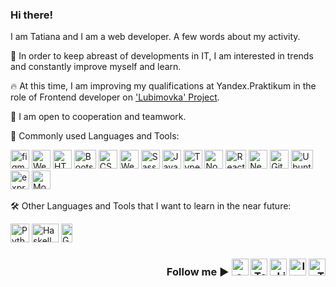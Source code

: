 ### Hi there!

I am Tatiana and I am a web developer. A few words about my activity.

🌱 In order to keep abreast of developments in IT, I am interested in trends and constantly improve myself and learn.

🔥 At this time, I am improving my qualifications at Yandex.Praktikum in the role of Frontend developer on ['Lubimovka' Project](https://github.com/Studio-Yandex-Practicum/lubimovka_frontend).

🤝 I am open to cooperation and teamwork.

🏹 Commonly used Languages and Tools:
<p align="left"> <a href="https://www.figma.com/" target="_blank"> <img src="https://www.vectorlogo.zone/logos/figma/figma-icon.svg" alt="figma" width="30" height="30"/></a> <a href="https://www.jetbrains.com/webstorm/" target="_blank"> <img src="https://seeklogo.com/images/W/webstorm-logo-691E749F21-seeklogo.com.png" alt="WebStorm" width="30" height="30"/></a> <a href="https://www.w3schools.com/html/" target="_blank"> <img src="https://cryptologos.cc/logos/html-coin-html-logo.png" alt="HTML" width="30" height="30"/></a> <a href="https://getbootstrap.com/" target="_blank"> <img src="https://upload.wikimedia.org/wikipedia/commons/thumb/b/b2/Bootstrap_logo.svg/512px-Bootstrap_logo.svg.png" alt="Bootstrap" width="35" height="30"/></a> <a href="https://www.w3schools.com/css/" target="_blank"> <img src="https://icon-library.com/images/css-xxl_10573.png" alt="CSS" width="30" height="30"/></a> <a href="https://webpack.js.org/" target="_blank"> <img src="https://coollogo.net/wp-content/uploads/2021/03/Webpack-logo.svg" alt="Webpack" width="30" height="30"/></a> <a href="https://sass-lang.com/styleguide/brand" target="_blank"> <img src="https://sass-lang.com/assets/img/styleguide/seal-color-aef0354c.png" alt="Sass" width="30" height="30"/></a> <a href="https://www.javascript.com/" target="_blank"> <img src="https://cdn.iconscout.com/icon/free/png-256/javascript-2752148-2284965.png" alt="JavaScript" width="30" height="30"/></a> <a href="https://www.typescriptlang.org/" target="_blank"> <img src="https://upload.wikimedia.org/wikipedia/commons/thumb/4/4c/Typescript_logo_2020.svg/1200px-Typescript_logo_2020.svg.png" alt="TypeScript" width="30" height="30"/></a> <a href="https://nodejs.org/en/" target="_blank"> <img src="https://devstickers.com/assets/img/pro/kh7x.png" alt="Node.js" width="30" height="30"/></a> <a href="https://reactjs.org/" target="_blank"> <img src="https://www.cloudanalogy.co.uk/wp-content/uploads/2019/06/react.png" alt="React" width="33" height="30"/></a> <a href="https://nextjs.org/" target="_blank"> <img src="https://icedevera.com/images/skills/frontEnd/next.png" alt="Next.js" width="30" height="30"/></a> <a href="https://git-scm.com/" target="_blank"> <img src="https://www.vectorlogo.zone/logos/git-scm/git-scm-icon.svg" alt="Git" width="30" height="30"/></a> <a href="https://ubuntu.com/" target="_blank"> <img src="https://1000logos.net/wp-content/uploads/2017/06/Ubuntu-Logo.png" alt="Ubuntu" width="35" height="30"/></a> <a href="https://expressjs.com/" target="_blank"> <img src="https://i2.wp.com/www.mementotech.in/assets/images/icons/express.png" alt="express.js" width="30" height="30"/></a> <a href="https://www.mongodb.com/" target="_blank"> <img src="https://fc01.deviantart.net/fs70/f/2010/168/e/1/Icon_MongoDB_by_xkneo.png" alt="MongoDB" width="30" height="30"/></a></p>

🛠️ Other Languages and Tools that I want to learn in the near future:
<p align="left"> <a href="https://www.python.org/" target="_blank"> <img src="https://1.bp.blogspot.com/-iUyGyTGrBbo/Xm3vc3A_2sI/AAAAAAAAG6w/yx2XQxIFiXMZVmmryeySkRnspbwnD9LfACEwYBhgL/s1600/Python%2Bprogramming.png" alt="Python 3" width="30" height="30"/></a> <a href="https://www.haskell.org/" target="_blank"> <img src="https://res.cloudinary.com/practicaldev/image/fetch/s--G0P1KX-J--/c_imagga_scale,f_auto,fl_progressive,h_900,q_auto,w_1600/https://thepracticaldev.s3.amazonaws.com/i/5sbbqt9sxzw0sspnr7at.png" alt="Haskell" width="43" height="30"/></a> <a href="https://go.dev/" target="_blank"> <img src="https://digitalilusion.com/media/filer_public_thumbnails/filer_public/84/d6/84d67172-f16a-43a5-bced-f8e49cf0d4a7/golang-gopher-hello.png__179x300_q85_subject_location-90%2C150_subsampling-2.png" alt="Go Lang" width="18" height="30"/></a></p>


<h3 align="right"><span style="align-items: baseline;">Follow me ► <a href="mailto:tatiana@seliuk.com"><img src="http://lofrev.net/wp-content/photos/2016/06/email_logo.png" alt="e-mail" width="27" height="27" /></a> <a href="https://t.me/awedev" target="_blank"><img src="https://cdn3.iconfinder.com/data/icons/social-media-chamfered-corner/154/telegram-512.png" alt="Telegram" width="27" height="27" /></a> <a href="https://www.linkedin.com/in/tatiana-seliuk/" target="_blank"><img src="https://upload.wikimedia.org/wikipedia/commons/thumb/c/ca/LinkedIn_logo_initials.png/800px-LinkedIn_logo_initials.png" alt="LinkedIn" width="27" height="27" /></a> <a href="https://www.instagram.com/whodef/" target="_blank"><img src="https://seeklogo.com/images/I/instagram-logo-041EABACE1-seeklogo.com.png" alt="Insta" width="27" height="27" /></a> <a href="https://twitter.com/whodefinit" target="_blank"><img src="https://www.pngall.com/wp-content/uploads/2016/07/Twitter-Download-PNG.png" alt="Twitter" width="27" height="27" /></a> </span></h3>

<!-- 
**whodef/whodef** is a ✨ _special_ ✨ repository because its `README.md` (this file) appears on your GitHub profile.

<a href="https://code.visualstudio.com/" target="_blank"> <img src="https://code.visualstudio.com/assets/images/code-stable.png" alt="VS Code" width="30" height="30"/></a>
<a href="https://about.gitlab.com/" target="_blank"> <img src="https://cdn.freebiesupply.com/logos/large/2x/gitlab-logo-svg-vector.svg" alt="GitLab" width="30" height="27"/></a>

Animated GIF:
<img src="https://c.tenor.com/dfyaJw2Yne0AAAAi/meong-cat.gif" alt="Keep calm, just work!" width="100" height="90" />

Pic with Pusheen:
<img src="https://cdn.custom-cursor.com/packs/2991/pusheen-with-laptop-cursor-pack.png" alt="Keep calm, just work!" width="170" height="90" />
Here are some ideas to get you started:

- 🔭 I’m currently working on ...
- 🌱 I’m currently learning ...
- 👯 I’m looking to collaborate on ...
- 🤔 I’m looking for help with ...
- 💬 Ask me about ...
- 📫 How to reach me: ...
- 😄 Pronouns: ...
- ⚡ Fun fact: ...
-->
